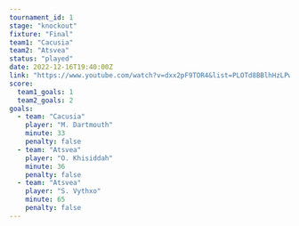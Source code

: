 ```yaml
---
tournament_id: 1
stage: "knockout"
fixture: "Final"
team1: "Cacusia"
team2: "Atsvea"
status: "played"
date: 2022-12-16T19:40:00Z
link: "https://www.youtube.com/watch?v=dxx2pF9TOR4&list=PLOTd8BBlhHzLPwIas9NqpkNE55xYtafjg"
score:
  team1_goals: 1
  team2_goals: 2
goals:
  - team: "Cacusia"
    player: "M. Dartmouth"
    minute: 33
    penalty: false
  - team: "Atsvea"
    player: "O. Khisiddah"
    minute: 36
    penalty: false
  - team: "Atsvea"
    player: "S. Vythxo"
    minute: 65
    penalty: false
---
```

